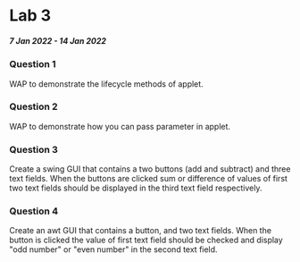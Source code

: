 # Lab 3
##### 7 Jan 2022 - 14 Jan 2022


### Question 1
WAP to demonstrate the lifecycle methods of applet.

### Question 2
WAP to demonstrate how you can pass parameter in applet.

### Question 3
Create a swing GUI that contains a two buttons (add and subtract) and three text fields. When the buttons are clicked sum or difference of values of first two text fields should be displayed in the third text field respectively.

### Question 4
Create an awt GUI that contains a button, and two text fields. When the button is clicked the value of first text field should be checked and display "odd number" or "even number" in the second text field.